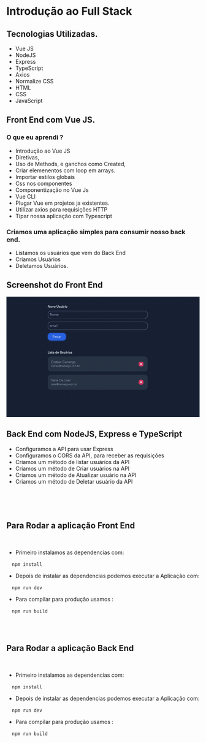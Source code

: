 # Introdução ao Full Stack

## Tecnologias Utilizadas.
- Vue JS
- NodeJS
- Express
- TypeScript
- Axios
- Normalize CSS
- HTML
- CSS
- JavaScript


## Front End com Vue JS.

### O que eu aprendi ?

- Introdução ao Vue JS
- Diretivas,
- Uso de Methods, e ganchos como Created,
- Criar elemenentos com loop em arrays.
- Importar estilos globais
- Css nos componentes
- Componentização no Vue Js
- Vue CLI
- Plugar Vue em projetos ja existentes.
- Utilizar axios para requisições HTTP
- Tipar nossa aplicação com Typescript



### Criamos uma aplicação simples para consumir nosso back end.

- Listamos os usuários que vem do Back End
- Criamos Usuários
- Deletamos Usuários.

## Screenshot do Front End
![alt text](./screenshots//frontend.png)


## Back End com NodeJS, Express e TypeScript

- Configuramos a API para usar Express
- Configuramos o CORS da API, para receber as requisições
- Criamos um método de listar usuários da API
- Criamos um método de Criar usuários na API
- Criamos um método de Atualizar usuário na API
- Criamos um método de Deletar usuário da API

<br><br><br>

## Para Rodar a aplicação Front End
<br>

- Primeiro instalamos as dependencias com: 
```
  npm install

```

- Depois de instalar as dependencias podemos executar a Aplicação com:
```
  npm run dev

```

- Para compilar para produção usamos :
```
  npm run build

```

<br><br>

## Para Rodar a aplicação Back End
<br>

- Primeiro instalamos as dependencias com: 
```
  npm install

```

- Depois de instalar as dependencias podemos executar a Aplicação com:
```
  npm run dev

```

- Para compilar para produção usamos :
```
  npm run build

```